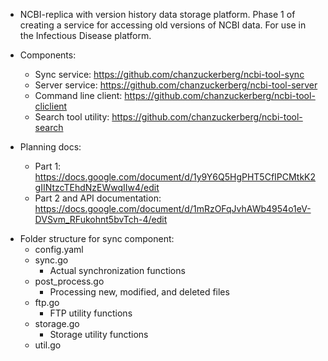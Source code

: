 * NCBI-replica with version history data storage platform. Phase 1 of creating a service for accessing old versions of NCBI data. For use in the Infectious Disease platform.

* Components:
  * Sync service: https://github.com/chanzuckerberg/ncbi-tool-sync
  * Server service: https://github.com/chanzuckerberg/ncbi-tool-server
  * Command line client: https://github.com/chanzuckerberg/ncbi-tool-cliclient
  * Search tool utility: https://github.com/chanzuckerberg/ncbi-tool-search

* Planning docs:
  * Part 1: https://docs.google.com/document/d/1y9Y6Q5HgPHT5CfIPCMtkK2gIINtzcTEhdNzEWwqIIw4/edit
  * Part 2 and API documentation: https://docs.google.com/document/d/1mRzOFqJvhAWb4954o1eV-DVSvm_RFukohnt5bvTch-4/edit

- Folder structure for sync component:
  - config.yaml
  - sync.go
    - Actual synchronization functions
  - post_process.go
    - Processing new, modified, and deleted files
  - ftp.go
    - FTP utility functions
  - storage.go
    - Storage utility functions
  - util.go